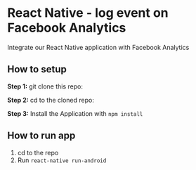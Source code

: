 # React Native - log event on Facebook Analytics

Integrate our React Native application with Facebook Analytics

## How to setup
**Step 1:** git clone this repo:

**Step 2:** cd to the cloned repo:

**Step 3:** Install the Application with `npm install`


## How to run app
1. cd to the repo
2. Run `react-native run-android`

